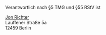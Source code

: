 Verantwortlich nach §5 TMG und §55 RStV ist

[Jon Richter](http://jonrichter.de)  
Lauffener Straße 5a  
12459 Berlin